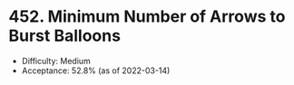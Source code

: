 # 452. Minimum Number of Arrows to Burst Balloons
- Difficulty: Medium
- Acceptance: 52.8% (as of 2022-03-14)

